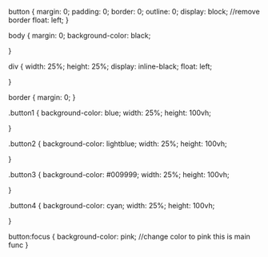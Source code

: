 button {
  margin: 0;
  padding: 0;
  border: 0;
  outline: 0;
  display: block; //remove border
  float: left;
}

body {
  margin: 0;
  background-color: black;

}

div {
  width: 25%;
  height: 25%;
  display: inline-black;
  float: left;

}

border {
  margin: 0;
}



.button1 {
  background-color: blue;
  width: 25%;
  height: 100vh;

}

.button2 {
  background-color: lightblue;
  width: 25%;
  height: 100vh;

}

.button3 {
  background-color: #009999;
  width: 25%;
  height: 100vh;

}

.button4 {
  background-color: cyan;
  width: 25%;
  height: 100vh;

}

button:focus {
  background-color: pink; //change color to pink this is main func
}
